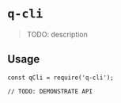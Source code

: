 # `q-cli`

> TODO: description

## Usage

```
const qCli = require('q-cli');

// TODO: DEMONSTRATE API
```
